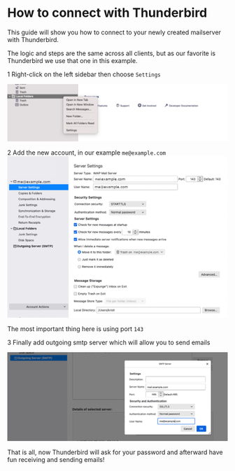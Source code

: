 # How to connect with Thunderbird

This guide will show you how to connect to your newly created mailserver with Thunderbird.

The logic and steps are the same across all clients, but as our favorite is Thunderbird we use that one in this example.

1 Right-click on the left sidebar then choose `Settings`

![open thunderbird settings](./1-open-settings.png)

2 Add the new account, in our example `me@example.com`
![add the new account](./2-add-new-account.png) 

The most important thing here is using port `143`

3 Finally add outgoing smtp server which will allow you to send emails

![add outgoing smtp server](./3-add-smtp-server.png)


That is all, now Thunderbird will ask for your password and afterward have fun receiving and sending emails!
